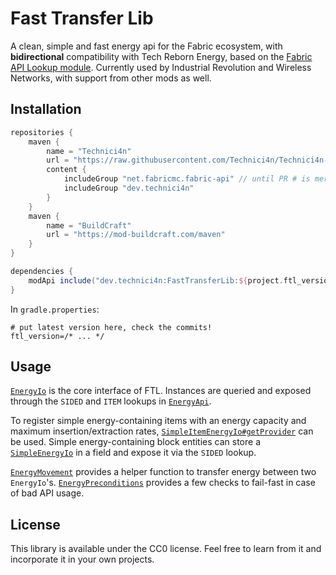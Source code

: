 # Fast Transfer Lib
A clean, simple and fast energy api for the Fabric ecosystem, with **bidirectional** compatibility with Tech Reborn Energy,
based on the [Fabric API Lookup module](https://github.com/FabricMC/fabric/tree/1.16/fabric-api-lookup-api-v1).
Currently used by Industrial Revolution and Wireless Networks, with support from other mods as well.

## Installation
```groovy
repositories {
    maven {
        name = "Technici4n"
        url = "https://raw.githubusercontent.com/Technici4n/Technici4n-maven/master/"
        content {
            includeGroup "net.fabricmc.fabric-api" // until PR # is merged
            includeGroup "dev.technici4n"
        }
    }
    maven {
        name = "BuildCraft"
        url = "https://mod-buildcraft.com/maven"
    }
}

dependencies {
    modApi include("dev.technici4n:FastTransferLib:${project.ftl_version}")
}
```
In `gradle.properties`:
```properties
# put latest version here, check the commits!
ftl_version=/* ... */
```

## Usage
[`EnergyIo`](src/main/java/dev/technici4n/fasttransferlib/api/energy/EnergyIo.java) is the core interface of FTL.
Instances are queried and exposed through the `SIDED` and `ITEM` lookups in [`EnergyApi`](src/main/java/dev/technici4n/fasttransferlib/api/energy/EnergyApi.java).

To register simple energy-containing items with an energy capacity and maximum insertion/extraction rates,
[`SimpleItemEnergyIo#getProvider`](src/main/java/dev/technici4n/fasttransferlib/api/energy/base/SimpleItemEnergyIo.java) can be used.
Simple energy-containing block entities can store a [`SimpleEnergyIo`](src/main/java/dev/technici4n/fasttransferlib/api/energy/base/SimpleEnergyIo.java)
in a field and expose it via the `SIDED` lookup.

[`EnergyMovement`](src/main/java/dev/technici4n/fasttransferlib/api/energy/EnergyMovement.java) provides a helper function to transfer energy between two `EnergyIo`'s.
[`EnergyPreconditions`](src/main/java/dev/technici4n/fasttransferlib/api/energy/EnergyPreconditions.java) provides a few checks to fail-fast in case of bad API usage.

## License
This library is available under the CC0 license. Feel free to learn from it and incorporate it in your own projects.
